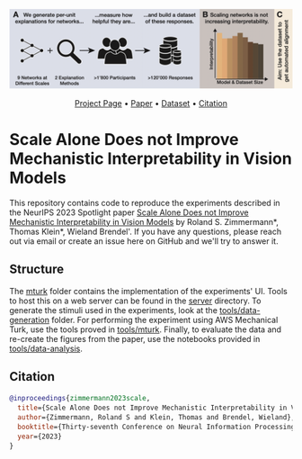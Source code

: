 ![header](./assets/header.png "header")

<p align="center">
  <a href="https://brendel-group.github.io/imi/">Project Page</a> •
  <a href="https://arxiv.org/abs/2307.05471">Paper</a> •
  <a href="https://zenodo.org/records/8131197">Dataset</a> •
  <a href="#citation">Citation</a>
</p>

# Scale Alone Does not Improve Mechanistic Interpretability in Vision Models
This repository contains code to reproduce the experiments described in the NeurIPS 2023 Spotlight paper [Scale Alone Does not Improve Mechanistic Interpretability in Vision Models](https://arxiv.org/abs/2307.05471) by Roland S. Zimmermann*, Thomas Klein*, Wieland Brendel'.
If you have any questions, please reach out via email or create an issue here on GitHub and we'll try to answer it.

## Structure
The [mturk](mturk/README.md) folder contains the implementation of the experiments' UI. Tools to host this on a web server can be found in the [server](server/README.md) directory. To generate the stimuli used in the experiments, look at the [tools/data-generation](tools/data-generation/README.md) folder. For performing the experiment using AWS Mechanical Turk, use the tools proved in [tools/mturk](tools/mturk/README.md). Finally, to evaluate the data and re-create the figures from the paper, use the notebooks provided in [tools/data-analysis](tools/data-analysis/README.md).

## Citation
```bibtex
@inproceedings{zimmermann2023scale,
  title={Scale Alone Does not Improve Mechanistic Interpretability in Vision Models},
  author={Zimmermann, Roland S and Klein, Thomas and Brendel, Wieland},
  booktitle={Thirty-seventh Conference on Neural Information Processing Systems},
  year={2023}
}
```
